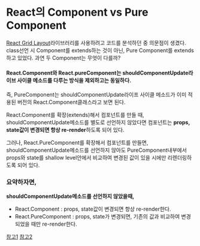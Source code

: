 # React의 Component vs Pure Component
[React Grid Layout](https://github.com/STRML/react-grid-layout)라이브러리를 사용하려고 코드를 분석하던 중 의문점이 생겼다.
class선언 시 Component를 extends하는 것이 아닌, Pure Component를 extends하고 있었다. 
과연 두 Component는 무엇이 다를까?

#### React.Component와 React.pureComponent는 **shouldComponentUpdate**라이브 사이클 메소드를 다루는 방식을 제외하고는 동일하다.
즉, PureComponent는 shouldComponentUpdate라이프 사이클 메소드가 이미 적용된 버전의 React.Component클래스라고 보면 된다.
  
React.Component를 확장(extends)해서 컴포넌트를 만들 때, shouldComponentUpdate메소드를 별도로 선언하지 않았다면
컴포넌트는 **props, state값이 변경되면 항상 re-render**하도록 되어 있다.
  
그러나, React.PureComponent를 확장해서 컴포넌트를 만들면, shouldComponentUpdate메소드를 선언하지 않아도
PureComponent내부에서 props와 state를 shallow level안에서 비교하여 변경된 값이 있을 시에만 리렌더링하도록 되어 있다.

### 요약하자면,
**shouldComponentUpdate메소드를 선언하지 않았을때,**
- React.Component : props, state값이 변경되면 항상 re-render한다.
- React.PureComponent : props, state가 변경되면, 기존의 값과 비교하여 변경되었을 때만 re-render한다.

[참고1](https://www.vobour.com/%EB%A6%AC%EC%95%A1%ED%8A%B8-react-%EC%9D%B4%ED%95%B4-%EA%B8%B0%EC%B4%88-component-vs-purecomp)
[참고2](https://medium.com/@async3619/when-to-use-component-or-purecomponent-b810897a19a2)
